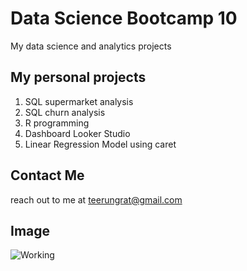# Data Science Bootcamp 10
My data science and analytics projects

## My personal projects

1. SQL supermarket analysis
2. SQL churn analysis
3. R programming
4. Dashboard Looker Studio
5. Linear Regression Model using caret

## Contact Me
reach out to me at teerungrat@gmail.com

## Image
![Working](https://images.unsplash.com/photo-1502810190503-8303352d0dd1?q=80&w=2070&auto=format&fit=crop&ixlib=rb-4.0.3&ixid=M3wxMjA3fDB8MHxwaG90by1wYWdlfHx8fGVufDB8fHx8fA%3D%3D)
